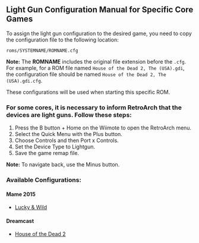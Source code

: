 ## Light Gun Configuration Manual for Specific Core Games

To assign the light gun configuration to the desired game, you need to copy the configuration file to the following location:

```
roms/SYSTEMNAME/ROMNAME.cfg
```

**Note:** The **ROMNAME** includes the original file extension before the `.cfg`. For example, for a ROM file named `House of the Dead 2, The (USA).gdi`, the configuration file should be named `House of the Dead 2, The (USA).gdi.cfg`.

These configurations will be used when starting this specific ROM.

### For some cores, it is necessary to inform RetroArch that the devices are light guns. Follow these steps:

1. Press the B button + Home on the Wiimote to open the RetroArch menu.
2. Select the Quick Menu with the Plus button.
3. Choose Controls and then Port x Controls.
4. Set the Device Type to Lightgun.
5. Save the game remap file.

**Note:** To navigate back, use the Minus button.

### Available Configurations:

#### Mame 2015
- [Lucky & Wild](mame2015/Lucky%20%26%20Wild)
#### Dreamcast
- [House of the Dead 2](dreamcast/House%20of%20the%20Dead%202)
